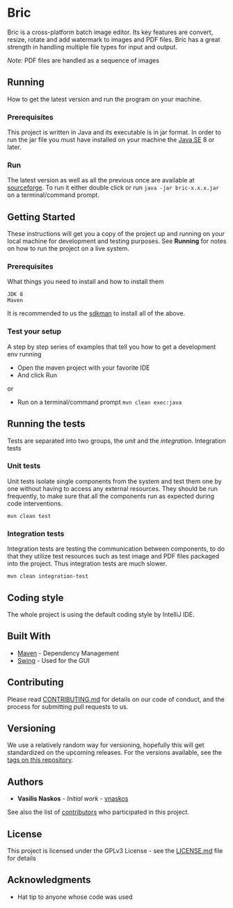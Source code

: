 
# Bric

Bric is a cross-platform batch image editor. Its key features are convert, resize, rotate and add watermark to images and PDF files. Bric has a great strength in handling multiple file types for input and output.

*Note*: PDF files are handled as a sequence of images

## Running

How to get the latest version and run the program on your machine.

### Prerequisites

This project is written in Java and its executable is in jar format. In order to run the jar file you must have installed on your machine the [Java SE](https://www.oracle.com/java/technologies/javase-downloads.html) 8 or later.

### Run

The latest version as well as all the previous once are available at [sourceforge](https://sourceforge.net/projects/bric/). To run it either double click or run `java -jar bric-x.x.x.jar` on a terminal/command prompt.

## Getting Started

These instructions will get you a copy of the project up and running on your local machine for development and testing purposes. See **Running** for notes on how to run the project on a live system.

### Prerequisites

What things you need to install and how to install them
```
JDK 8
Maven
```
It is recommended to us the [sdkman](https://sdkman.io/) to install all of the above. 

### Test your setup

A step by step series of examples that tell you how to get a development env running

* Open the maven project with your favorite IDE
* And click Run

or

* Run on a terminal/command prompt `mvn clean exec:java`

## Running the tests

Tests are separated into two groups, the *unit* and the *integration*. Integration tests

### Unit tests

Unit tests isolate single components from the system and test them one by one without having to access any external resources. They should be run frequently, to make sure that all the components run as expected during code interventions.

```
mvn clean test
```

### Integration tests

Integration tests are testing the communication between components, to do that they utilize test resources such as test image and PDF files packaged into the project. Thus integration tests are much slower. 

```
mvn clean integration-test
```

## Coding style

The whole project is using the default coding style by IntelliJ IDE.

## Built With

* [Maven](https://maven.apache.org/) - Dependency Management
* [Swing](https://docs.oracle.com/javase/8/docs/technotes/guides/swing/) - Used for the GUI

## Contributing

Please read [CONTRIBUTING.md](CONTRIBUTING.md) for details on our code of conduct, and the process for submitting pull requests to us.

## Versioning

We use a relatively random way for versioning, hopefully this will get standardized on the upcoming releases. For the versions available, see the [tags on this repository](https://github.com/vnaskos/bric/tags). 

## Authors

* **Vasilis Naskos** - *Initial work* - [vnaskos](https://vnaskos.com)

See also the list of [contributors](https://github.com/vnaskos/bric/contributors) who participated in this project.

## License

This project is licensed under the GPLv3 License - see the [LICENSE.md](LICENSE.md) file for details

## Acknowledgments

* Hat tip to anyone whose code was used
